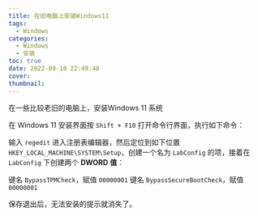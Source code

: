 ```yaml
---
title: 在旧电脑上安装Windows11
tags:
  - Windows
categories:
  - Windows
  - 安装
toc: true
date: 2022-09-10 22:49:40
cover:
thumbnail:
---
```


在一些比较老旧的电脑上，安装Windows 11 系统

<!-- more -->

在 Windows 11 安装界面按 `Shift + F10` 打开命令行界面，执行如下命令：

输入 `regedit` 进入注册表编辑器，然后定位到如下位置 `HKEY_LOCAL_MACHINE\SYSTEM\Setup`，创建一个名为 `LabConfig` 的项，接着在 `LabConfig` 下创建两个 **DWORD 值**：

键名 `BypassTPMCheck`，赋值 `00000001`
键名 `BypassSecureBootCheck`，赋值 `00000001`

保存退出后，无法安装的提示就消失了。

